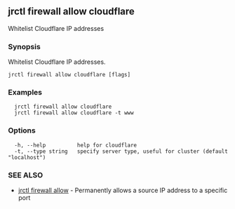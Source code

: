 ## jrctl firewall allow cloudflare

Whitelist Cloudflare IP addresses

### Synopsis

Whitelist Cloudflare IP addresses.

```
jrctl firewall allow cloudflare [flags]
```

### Examples

```
  jrctl firewall allow cloudflare
  jrctl firewall allow cloudflare -t www
```

### Options

```
  -h, --help          help for cloudflare
  -t, --type string   specify server type, useful for cluster (default "localhost")
```

### SEE ALSO

* [jrctl firewall allow](jrctl_firewall_allow.md)	 - Permanently allows a source IP address to a specific port

